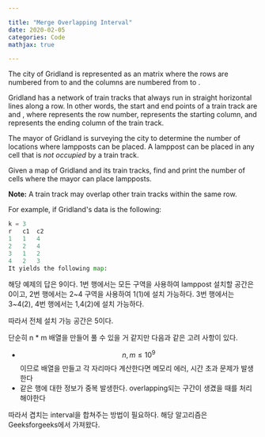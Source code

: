 ```yaml
---

title: "Merge Overlapping Interval"
date: 2020-02-05
categories: Code
mathjax: true

---
```




The city of Gridland is represented as an matrix where the rows are numbered from to and the columns are numbered from to .

Gridland has a network of train tracks that always run in straight horizontal lines along a row. In other words, the start and end points of a train track are and , where represents the row number, represents the starting column, and represents the ending column of the train track.

The mayor of Gridland is surveying the city to determine the number of locations where lampposts can be placed. A lamppost can be placed in any cell that is *not occupied* by a train track.

Given a map of Gridland and its train tracks, find and print the number of cells where the mayor can place lampposts.

**Note:** A train track may overlap other train tracks within the same row.

For example, if Gridland's data is the following:

```python
k = 3
r	c1	c2
1	1	4
2	2	4
3	1	2
4	2	3	
It yields the following map:
```



해당 예제의 답은 9이다. 1번 행에서는 모든 구역을 사용하여 lamppost 설치할 공간은 0이고, 2번 행에서는 2~4 구역을 사용하여 1(1)에 설치 가능하다. 3번 행에서는 3~4(2), 4번 행에서는 1,4(2)에 설치 가능하다.

따라서 전체 설치 가능 공간은 5이다.



단순히 n * m 배열을 만들어 풀 수 있을 거 같지만 다음과 같은 고려 사항이 있다.

- $$n, m \leq 10^9 $$ 이므로 배열을 만들고 각 자리마다 계산한다면 메모리 에러, 시간 초과 문제가 발생한다
- 같은 행에 대한 정보가 중복 발생한다. overlapping되는 구간이 생겼을 때를 처리해야한다



따라서 겹치는 interval을 합쳐주는 방법이 필요하다. 해당 알고리즘은 Geeksforgeeks에서 가져왔다.

